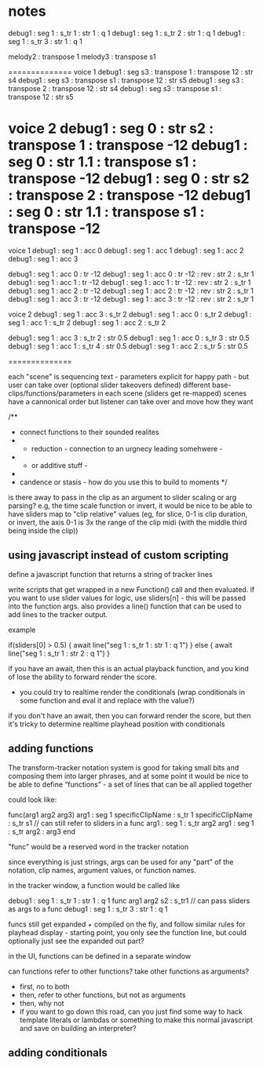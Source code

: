 # notes

debug1 : seg 1 : s_tr 1 : str 1 : q 1
debug1 : seg 1 : s_tr 2 : str 1 : q 1
debug1 : seg 1 : s_tr 3 : str 1 : q 1


melody2 : transpose 1 
melody3 : transpose s1 


==============
voice 1
debug1 : seg s3 : transpose 1 : transpose 12 : str s4
debug1 : seg s3 : transpose s1 : transpose 12 : str s5
debug1 : seg s3 : transpose 2 : transpose 12 : str s4
debug1 : seg s3 : transpose s1 : transpose 12 : str s5


voice 2
debug1 : seg 0 : str s2 : transpose 1 : transpose -12
debug1 : seg 0 : str 1.1 : transpose s1 : transpose -12
debug1 : seg 0 : str s2 : transpose 2 : transpose -12
debug1 : seg 0 : str 1.1 : transpose s1 : transpose -12
==============

voice 1
debug1 : seg 1 : acc 0 
debug1 : seg 1 : acc 1
debug1 : seg 1 : acc 2
debug1 : seg 1 : acc 3

debug1 : seg 1 : acc 0 : tr -12
debug1 : seg 1 : acc 0 : tr -12 : rev : str 2 : s_tr 1 
debug1 : seg 1 : acc 1 : tr -12
debug1 : seg 1 : acc 1 : tr -12 : rev : str 2 : s_tr 1 
debug1 : seg 1 : acc 2 : tr -12
debug1 : seg 1 : acc 2 : tr -12 : rev : str 2 : s_tr 1 
debug1 : seg 1 : acc 3 : tr -12
debug1 : seg 1 : acc 3 : tr -12 : rev : str 2 : s_tr 1 

voice 2
debug1 : seg 1 : acc 3 : s_tr 2
debug1 : seg 1 : acc 0 : s_tr 2
debug1 : seg 1 : acc 1 : s_tr 2
debug1 : seg 1 : acc 2 : s_tr 2

debug1 : seg 1 : acc 3 : s_tr 2 : str 0.5
debug1 : seg 1 : acc 0 : s_tr 3 : str 0.5
debug1 : seg 1 : acc 1 : s_tr 4 : str 0.5
debug1 : seg 1 : acc 2 : s_tr 5 : str 0.5

==============



each "scene" is sequencing text - parameters explicit for happy path - but user can take over (optional slider takeovers defined)
different base-clips/functions/parameters in each scene (sliders get re-mapped)
scenes have a cannonical order but listener can take over and move how they want

/**
 * connect functions to their sounded realites 
 * - reduction - connection to an urgnecy leading somehwere - 
 * - or additive stuff - 
 * 
 * candence or stasis - how do you use this to build to moments 
 */

is there away to pass in the clip as an argument to slider scaling or arg parsing? e.g, the time scale function or invert, it would be nice to be able to have sliders map to "clip relative" values (eg, for slice, 0-1 is clip duration, or invert, the axis 0-1 is 3x the range of the clip midi (with the middle third being inside the clip))






## using javascript instead of custom scripting

define a javascript function that returns a string of tracker lines

write scripts that get wrapped in a new Function() call and then evaluated.
if you want to use slider values for logic, use sliders[n] - this will be passed into the function args.
also provides a line() function that can be used to add lines to the tracker output.

example 

if(sliders[0] > 0.5) {
 await line("seg 1 : s_tr 1 : str 1 : q 1")
} else {
 await line("seg 1 : s_tr 1 : str 2 : q 1")
}

if you have an await, then this is an actual playback function, and you kind of lose the ability to forward render the score.
- you could try to realtime render the conditionals (wrap conditionals in some function and eval it and replace with the value?)

if you don't have an await, then you can forward render the score, but then it's tricky to determine realtime playhead position with conditionals



## adding functions

The transform-tracker notation system is good for taking small bits and composing them into larger phrases, and at some point it would be nice to be able to define “functions”  - a set of lines that can be all applied together

could look like:

func(arg1 arg2 arg3)
  arg1 : seg 1
  specificClipName : s_tr 1
  specificClipName : s_tr s1      // can still refer to sliders in a func
  arg1 : seg 1 : s_tr arg2
  arg1 : seg 1 : s_tr arg2 : arg3
end

"func" would be a reserved word in the tracker notation

since everything is just strings, args can be used for any "part" of the notation, clip names, argument values, or function names.

in the tracker window, a function would be called like

debug1 : seg 1 : s_tr 1 : str 1 : q 1
func arg1 arg2 s2 : s_tr1              // can pass sliders as args to a func
debug1 : seg 1 : s_tr 3 : str 1 : q 1

funcs still get expanded + compiled on the fly, and follow similar rules for playhead display - starting point, you only see the function line, but could optionally just see the expanded out part? 

in the UI, functions can be defined in a separate window


can functions refer to other functions? take other functions as arguments?
- first, no to both
- then, refer to other functions, but not as arguments
- then, why not
- if you want to go down this road, can you just find some way to hack template literals or lambdas or something to make this normal javascript and save on building an interpreter?



## adding conditionals 


